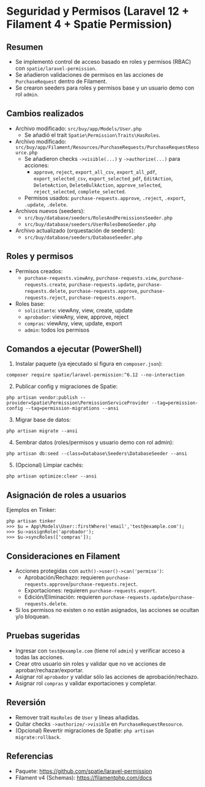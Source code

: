 # Seguridad y Permisos (Laravel 12 + Filament 4 + Spatie Permission)

## Resumen

- Se implementó control de acceso basado en roles y permisos (RBAC) con `spatie/laravel-permission`.
- Se añadieron validaciones de permisos en las acciones de `PurchaseRequest` dentro de Filament.
- Se crearon seeders para roles y permisos base y un usuario demo con rol `admin`.

## Cambios realizados

- Archivo modificado: `src/buy/app/Models/User.php`
  - Se añadió el trait `Spatie\Permission\Traits\HasRoles`.
- Archivo modificado: `src/buy/app/Filament/Resources/PurchaseRequests/PurchaseRequestResource.php`
  - Se añadieron checks `->visible(...)` y `->authorize(...)` para acciones:
    - `approve`, `reject`, `export_all_csv`, `export_all_pdf`, `export_selected_csv`, `export_selected_pdf`, `EditAction`, `DeleteAction`, `DeleteBulkAction`, `approve_selected`, `reject_selected`, `complete_selected`.
  - Permisos usados: `purchase-requests.approve`, `.reject`, `.export`, `.update`, `.delete`.
- Archivos nuevos (seeders):
  - `src/buy/database/seeders/RolesAndPermissionsSeeder.php`
  - `src/buy/database/seeders/UserRolesDemoSeeder.php`
- Archivo actualizado (orquestación de seeders):
  - `src/buy/database/seeders/DatabaseSeeder.php`

## Roles y permisos

- Permisos creados:
  - `purchase-requests.viewAny`, `purchase-requests.view`, `purchase-requests.create`, `purchase-requests.update`, `purchase-requests.delete`, `purchase-requests.approve`, `purchase-requests.reject`, `purchase-requests.export`.
- Roles base:
  - `solicitante`: viewAny, view, create, update
  - `aprobador`: viewAny, view, approve, reject
  - `compras`: viewAny, view, update, export
  - `admin`: todos los permisos

## Comandos a ejecutar (PowerShell)

1) Instalar paquete (ya ejecutado si figura en `composer.json`):
```
composer require spatie/laravel-permission:^6.12 --no-interaction
```

2) Publicar config y migraciones de Spatie:
```
php artisan vendor:publish --provider=Spatie\Permission\PermissionServiceProvider --tag=permission-config --tag=permission-migrations --ansi
```

3) Migrar base de datos:
```
php artisan migrate --ansi
```

4) Sembrar datos (roles/permisos y usuario demo con rol admin):
```
php artisan db:seed --class=Database\Seeders\DatabaseSeeder --ansi
```

5) (Opcional) Limpiar cachés:
```
php artisan optimize:clear --ansi
```

## Asignación de roles a usuarios

Ejemplos en Tinker:
```
php artisan tinker
>>> $u = App\Models\User::firstWhere('email','test@example.com');
>>> $u->assignRole('aprobador');
>>> $u->syncRoles(['compras']);
```

## Consideraciones en Filament

- Acciones protegidas con `auth()->user()->can('permiso')`:
  - Aprobación/Rechazo: requieren `purchase-requests.approve`/`purchase-requests.reject`.
  - Exportaciones: requieren `purchase-requests.export`.
  - Edición/Eliminación: requieren `purchase-requests.update`/`purchase-requests.delete`.
- Si los permisos no existen o no están asignados, las acciones se ocultan y/o bloquean.

## Pruebas sugeridas

- Ingresar con `test@example.com` (tiene rol `admin`) y verificar acceso a todas las acciones.
- Crear otro usuario sin roles y validar que no ve acciones de aprobar/rechazar/exportar.
- Asignar rol `aprobador` y validar sólo las acciones de aprobación/rechazo.
- Asignar rol `compras` y validar exportaciones y completar.

## Reversión

- Remover trait `HasRoles` de `User` y líneas añadidas.
- Quitar checks `->authorize/->visible` en `PurchaseRequestResource`.
- (Opcional) Revertir migraciones de Spatie: `php artisan migrate:rollback`.

## Referencias

- Paquete: https://github.com/spatie/laravel-permission
- Filament v4 (Schemas): https://filamentphp.com/docs
